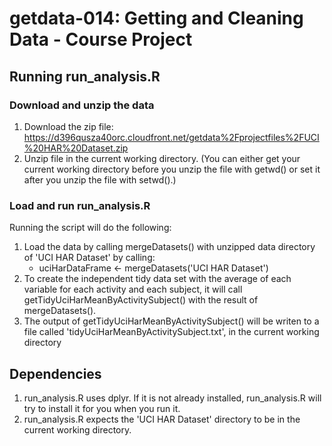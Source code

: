 # getdata-014: Getting and Cleaning Data - Course Project
## Running run\_analysis.R
### Download and unzip the data
1. Download the zip file: https://d396qusza40orc.cloudfront.net/getdata%2Fprojectfiles%2FUCI%20HAR%20Dataset.zip 
2. Unzip file in the current working directory. (You can either get your current working directory before you unzip the file with getwd() or set it after you unzip the file with setwd().)

### Load and run run\_analysis.R
Running the script will do the following:
1. Load the data by calling mergeDatasets() with unzipped data directory of 'UCI HAR Dataset' by calling:
    * uciHarDataFrame <- mergeDatasets('UCI HAR Dataset')
2. To create the independent tidy data set with the average of each variable for each activity and each subject, it will call getTidyUciHarMeanByActivitySubject() with the result of mergeDatasets().
3. The output of getTidyUciHarMeanByActivitySubject() will be writen to a file called 'tidyUciHarMeanByActivitySubject.txt', in the current working directory 
    
## Dependencies
1. run\_analysis.R uses dplyr.  If it is not already installed, run_analysis.R will try to install it for you when you run it.
2. run\_analysis.R expects the 'UCI HAR Dataset' directory to be in the current working directory.
